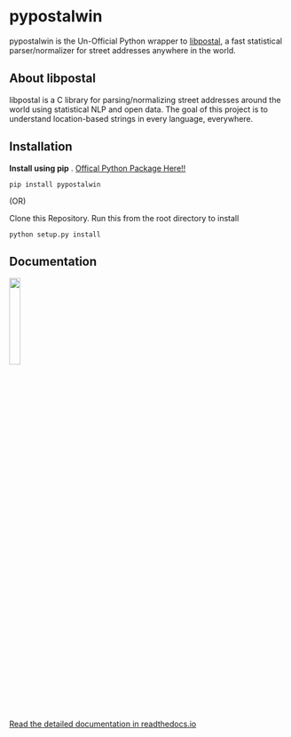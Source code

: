 # pypostalwin

pypostalwin is the Un-Official Python wrapper to [libpostal](https://github.com/openvenues/libpostal), a fast statistical parser/normalizer for street addresses anywhere in the world.

<!---[<img src="https://img.shields.io/pypi/v/edaSQL">](https://pypi.org/project/edaSQL/)
[<img src="https://img.shields.io/readthedocs/edasql">](https://edasql.readthedocs.io/en/latest/)
[<img src="https://img.shields.io/static/v1?label=license&message=MIT&color=green">](https://opensource.org/licenses/MIT)
<img src="https://img.shields.io/pypi/wheel/edaSQL">
<img src = "https://img.shields.io/pypi/pyversions/edaSQL">
<img src = "https://img.shields.io/github/commit-activity/w/selva221724/edaSQL">
<img src = "https://img.shields.io/github/languages/code-size/selva221724/edaSQL">--->

## About libpostal
libpostal is a C library for parsing/normalizing street addresses around the world using statistical NLP and open data. The goal of this project is to understand location-based strings in every language, everywhere.

## Installation
<!---Install dependency Packages before installing edaSQL
```shell
pip install pyodbc
pip install ipython
```
Optional dependency for better visualization - [Jupyter Notebook](https://jupyter.org/install) 
```shell
pip install notebook
```--->

**Install using pip** . [Offical Python Package Here!!](https://pypi.org/project/pypostalwin/)
```shell
pip install pypostalwin
```

(OR)

Clone this Repository. Run this from the root directory to install

```shell
python setup.py install
```

## Documentation

<img src="https://blog.readthedocs.com/_static/logo-opengraph.png"  width="20%" height="20%">

[Read the detailed documentation in readthedocs.io](https://pypostalwin.readthedocs.io/en/latest/)


<!---## edaSQL Jupyter NoteBook Tutorial

### Import Packages
```python
import edaSQL
import pandas as pd
```

### 1. Connect to the DataBase
```python
edasql = edaSQL.SQL()
edasql.connectToDataBase(server='your server name', 
                         database='your database', 
                         user='username', 
                         password='password',
                         sqlDriver='ODBC Driver 17 for SQL Server')
```

<img src="https://raw.githubusercontent.com/selva221724/edaSQL/main/readme_src/notebook_results/db_connected.png">

### 2. Query Data 
```python
sampleQuery = "select  * from INX"
data = pd.read_sql(sampleQuery, edasql.dbConnection)
```
<img src="https://raw.githubusercontent.com/selva221724/edaSQL/main/readme_src/notebook_results/data_sample.png">

--->

